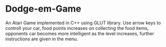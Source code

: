 # Dodge-em-Game
An Atari Game implemented in C++ using GLUT library.
Use arrow keys to controll your car, food points increases on collecting the food items, opponents car becomes more intelligent as the level increases,
further instructions are given in the menu.
